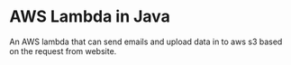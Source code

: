 # AWS Lambda in Java 

An AWS lambda that can send emails and upload data in to aws s3 based on the request from website.




